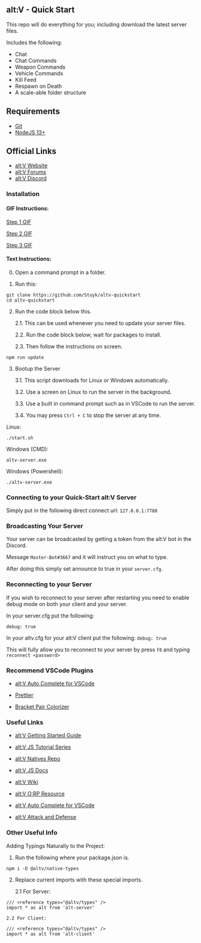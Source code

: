## alt:V - Quick Start

This repo will do everything for you; including download the latest server files.

Includes the following:
* Chat
* Chat Commands
* Weapon Commands
* Vehicle Commands
* Kill Feed
* Respawn on Death
* A scale-able folder structure

## Requirements

-   [Git](https://git-scm.com/downloads)
-   [NodeJS 13+](https://nodejs.org/en/download/current/)

## Official Links

-   [alt:V Website](https://altv.mp/#/)
-   [alt:V Forums](https://forum.altv.mp/)
-   [alt:V Discord](https://discordapp.com/invite/q3zUUEC)

### Installation

#### GIF Instructions:

[Step 1 GIF](https://gfycat.com/DefiniteConstantJoey)

[Step 2 GIF](https://gfycat.com/PowerfulOrderlyGartersnake)

[Step 3 GIF](https://gfycat.com/CourageousDefensiveHarpyeagle)

#### Text Instructions:

0. Open a command prompt in a folder.

1. Run this:

```
git clone https://github.com/Stuyk/altv-quickstart
cd altv-quickstart
```

2. Run the code block below this.

    2.1. This can be used whenever you need to update your server files.

    2.2. Run the code block below; wait for packages to install.

    2.3. Then follow the instructions on screen.

```
npm run update
```

3. Bootup the Server

    3.1. This script downloads for Linux or Windows automatically.

    3.2. Use a screen on Linux to run the server in the background.

    3.3. Use a built in command prompt such as in VSCode to run the server.

    3.4. You may press `Ctrl + C` to stop the server at any time.

Linux:

```
./start.sh
```

Windows (CMD):

```
altv-server.exe
```

Windows (Powershell):

```
./altv-server.exe
```

### Connecting to your Quick-Start alt:V Server

Simply put in the following direct connect url: `127.0.0.1:7788`

### Broadcasting Your Server

Your server can be broadcasted by getting a token from the alt:V bot in the Discord.

Message `Master-Bot#3667` and it will instruct you on what to type.

After doing this simply set announce to true in your `server.cfg`.

### Reconnecting to your Server

If you wish to reconnect to your server after restarting you need to enable debug mode on both your client and your server.

In your server.cfg put the following:

`debug: true`

In your altv.cfg for your alt:V client put the following:
`debug: true`

This will fully allow you to reconnect to your server by press `f8` and typing `reconnect <password>`

### Recommend VSCode Plugins

-   [alt:V Auto Complete for VSCode](https://marketplace.visualstudio.com/items?itemName=stuyk.atlv-complete)

-   [Prettier](https://marketplace.visualstudio.com/items?itemName=esbenp.prettier-vscode)

-   [Bracket Pair Colorizer](https://marketplace.visualstudio.com/items?itemName=CoenraadS.bracket-pair-colorizer)

### Useful Links

-   [alt:V Getting Started Guide](https://wiki.altv.mp/Tutorial_Getting_Started)

-   [alt:V JS Tutorial Series](https://www.youtube.com/watch?v=sMWCcTv4kqY&list=PLBNRUifAMZ-MzLjb-lzOTJy-PyuN6ffgw)

-   [alt:V Natives Repo](https://natives.altv.mp)

-   [alt:V JS Docs](https://altmp.github.io/altv-typings/modules/_alt_server_.html)

-   [alt:V Wiki](http://wiki.altv.mp/)

-   [alt:V O:RP Resource](https://github.com/Stuyk/altV-Open-Roleplay-altLife-Official)

-   [alt:V Auto Complete for VSCode](https://marketplace.visualstudio.com/items?itemName=stuyk.atlv-complete)

-   [alt:V Attack and Defense](https://github.com/Stuyk/altV-Attack-Defense)

### Other Useful Info

Adding Typings Naturally to the Project:

1. Run the following where your package.json is.

```
npm i -D @altv/native-types
```

2. Replace current imports with these special imports.

    2.1 For Server:

```
/// <reference types="@altv/types" />
import * as alt from 'alt-server'
```

    2.2 For Client:

```
/// <reference types="@altv/types" />
import * as alt from 'alt-client'
```

